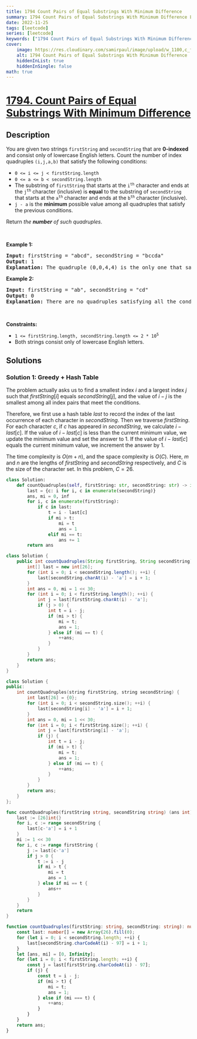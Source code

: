 ```yaml
---
title: 1794 Count Pairs of Equal Substrings With Minimum Difference
summary: 1794 Count Pairs of Equal Substrings With Minimum Difference LeetCode Solution Explained
date: 2022-11-25
tags: [leetcode]
series: [leetcode]
keywords: ["1794 Count Pairs of Equal Substrings With Minimum Difference LeetCode Solution Explained in all languages", "1794 Count Pairs of Equal Substrings With Minimum Difference", "LeetCode", "leetcode solution in Python3 C++ Java Go PHP Ruby Swift TypeScript Rust C# JavaScript C", "GeeksforGeeks", "InterviewBit", "Coding Ninjas", "HackerRank", "HackerEarth", "CodeChef", "TopCoder", "AlgoExpert", "freeCodeCamp", "Codeforces", "GitHub", "AtCoder", "Samir Paul"]
cover:
    image: https://res.cloudinary.com/samirpaul/image/upload/w_1100,c_fit,co_rgb:FFFFFF,l_text:Arial_75_bold:1794 Count Pairs of Equal Substrings With Minimum Difference - Solution Explained/problem-solving.webp
    alt: 1794 Count Pairs of Equal Substrings With Minimum Difference
    hiddenInList: true
    hiddenInSingle: false
math: true
---
```



# [1794. Count Pairs of Equal Substrings With Minimum Difference](https://leetcode.com/problems/count-pairs-of-equal-substrings-with-minimum-difference)


## Description

<p>You are given two strings <code>firstString</code> and <code>secondString</code> that are <strong>0-indexed</strong> and consist only of lowercase English letters. Count the number of index quadruples <code>(i,j,a,b)</code> that satisfy the following conditions:</p>

<ul>
	<li><code>0 &lt;= i &lt;= j &lt; firstString.length</code></li>
	<li><code>0 &lt;= a &lt;= b &lt; secondString.length</code></li>
	<li>The substring of <code>firstString</code> that starts at the <code>i<sup>th</sup></code> character and ends at the <code>j<sup>th</sup></code> character (inclusive) is <strong>equal</strong> to the substring of <code>secondString</code> that starts at the <code>a<sup>th</sup></code> character and ends at the <code>b<sup>th</sup></code> character (inclusive).</li>
	<li><code>j - a</code> is the <strong>minimum</strong> possible value among all quadruples that satisfy the previous conditions.</li>
</ul>

<p>Return <em>the <strong>number</strong> of such quadruples</em>.</p>

<p>&nbsp;</p>
<p><strong class="example">Example 1:</strong></p>

<pre>
<strong>Input:</strong> firstString = &quot;abcd&quot;, secondString = &quot;bccda&quot;
<strong>Output:</strong> 1
<strong>Explanation:</strong> The quadruple (0,0,4,4) is the only one that satisfies all the conditions and minimizes j - a.
</pre>

<p><strong class="example">Example 2:</strong></p>

<pre>
<strong>Input:</strong> firstString = &quot;ab&quot;, secondString = &quot;cd&quot;
<strong>Output:</strong> 0
<strong>Explanation:</strong> There are no quadruples satisfying all the conditions.
</pre>

<p>&nbsp;</p>
<p><strong>Constraints:</strong></p>

<ul>
	<li><code>1 &lt;= firstString.length, secondString.length &lt;= 2 * 10<sup>5</sup></code></li>
	<li>Both strings consist only of lowercase English letters.</li>
</ul>

## Solutions

### Solution 1: Greedy + Hash Table

The problem actually asks us to find a smallest index $i$ and a largest index $j$ such that $firstString[i]$ equals $secondString[j]$, and the value of $i - j$ is the smallest among all index pairs that meet the conditions.

Therefore, we first use a hash table $last$ to record the index of the last occurrence of each character in $secondString$. Then we traverse $firstString$. For each character $c$, if $c$ has appeared in $secondString$, we calculate $i - last[c]$. If the value of $i - last[c]$ is less than the current minimum value, we update the minimum value and set the answer to 1. If the value of $i - last[c]$ equals the current minimum value, we increment the answer by 1.

The time complexity is $O(m + n)$, and the space complexity is $O(C)$. Here, $m$ and $n$ are the lengths of $firstString$ and $secondString$ respectively, and $C$ is the size of the character set. In this problem, $C = 26$.

<!-- tabs:start -->

```python
class Solution:
    def countQuadruples(self, firstString: str, secondString: str) -> int:
        last = {c: i for i, c in enumerate(secondString)}
        ans, mi = 0, inf
        for i, c in enumerate(firstString):
            if c in last:
                t = i - last[c]
                if mi > t:
                    mi = t
                    ans = 1
                elif mi == t:
                    ans += 1
        return ans
```

```java
class Solution {
    public int countQuadruples(String firstString, String secondString) {
        int[] last = new int[26];
        for (int i = 0; i < secondString.length(); ++i) {
            last[secondString.charAt(i) - 'a'] = i + 1;
        }
        int ans = 0, mi = 1 << 30;
        for (int i = 0; i < firstString.length(); ++i) {
            int j = last[firstString.charAt(i) - 'a'];
            if (j > 0) {
                int t = i - j;
                if (mi > t) {
                    mi = t;
                    ans = 1;
                } else if (mi == t) {
                    ++ans;
                }
            }
        }
        return ans;
    }
}
```

```cpp
class Solution {
public:
    int countQuadruples(string firstString, string secondString) {
        int last[26] = {0};
        for (int i = 0; i < secondString.size(); ++i) {
            last[secondString[i] - 'a'] = i + 1;
        }
        int ans = 0, mi = 1 << 30;
        for (int i = 0; i < firstString.size(); ++i) {
            int j = last[firstString[i] - 'a'];
            if (j) {
                int t = i - j;
                if (mi > t) {
                    mi = t;
                    ans = 1;
                } else if (mi == t) {
                    ++ans;
                }
            }
        }
        return ans;
    }
};
```

```go
func countQuadruples(firstString string, secondString string) (ans int) {
	last := [26]int{}
	for i, c := range secondString {
		last[c-'a'] = i + 1
	}
	mi := 1 << 30
	for i, c := range firstString {
		j := last[c-'a']
		if j > 0 {
			t := i - j
			if mi > t {
				mi = t
				ans = 1
			} else if mi == t {
				ans++
			}
		}
	}
	return
}
```

```ts
function countQuadruples(firstString: string, secondString: string): number {
    const last: number[] = new Array(26).fill(0);
    for (let i = 0; i < secondString.length; ++i) {
        last[secondString.charCodeAt(i) - 97] = i + 1;
    }
    let [ans, mi] = [0, Infinity];
    for (let i = 0; i < firstString.length; ++i) {
        const j = last[firstString.charCodeAt(i) - 97];
        if (j) {
            const t = i - j;
            if (mi > t) {
                mi = t;
                ans = 1;
            } else if (mi === t) {
                ++ans;
            }
        }
    }
    return ans;
}
```

<!-- tabs:end -->

<!-- end -->
